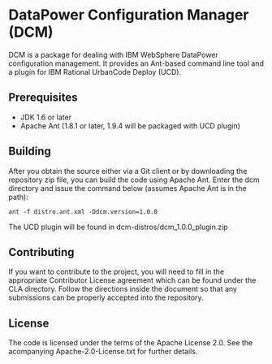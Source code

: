 # DataPower Configuration Manager (DCM)

DCM is a package for dealing with IBM WebSphere DataPower configuration management.
It provides an Ant-based command line tool and a plugin for IBM Rational UrbanCode 
Deploy (UCD).

## Prerequisites

* JDK 1.6 or later
* Apache Ant (1.8.1 or later, 1.9.4 will be packaged with UCD plugin)

## Building

After you obtain the source either via a Git client or by downloading the repository zip file,
you can build the code using Apache Ant. Enter the dcm directory and issue the command below (assumes
Apache Ant is in the path):

    ant -f distro.ant.xml -Ddcm.version=1.0.0

The UCD plugin will be found in dcm-distros/dcm_1.0.0_plugin.zip

## Contributing

If you want to contribute to the project, you will need to fill in the appropriate Contributor 
License agreement which can be found under the CLA directory. Follow the directions inside the
document so that any submissions can be properly accepted into the repository.

## License

The code is licensed under the terms of the Apache License 2.0. See the acompanying Apache-2.0-License.txt
for further details.